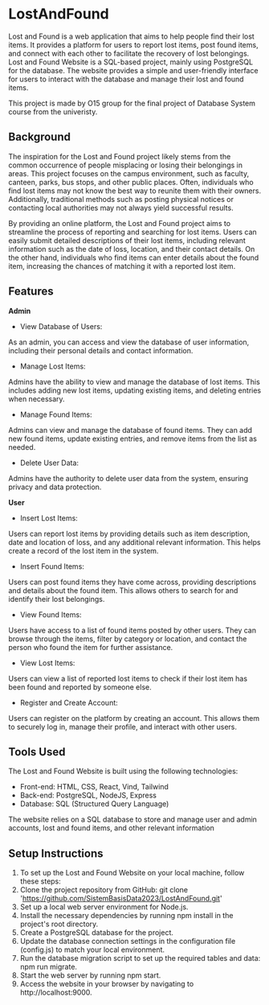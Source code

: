 # LostAndFound
Lost and Found is a web application that aims to help people find their lost items. It provides a platform for users to report lost items, post found items, and connect with each other to facilitate the recovery of lost belongings. Lost and Found Website is a SQL-based project, mainly using PostgreSQL for the database. The website provides a simple and user-friendly interface for users to interact with the database and manage their lost and found items.

This project is made by O15 group for the final project of Database System course from the univeristy. 

## Background 
The inspiration for the Lost and Found project likely stems from the common occurrence of people misplacing or losing their belongings in areas. This project focuses on the campus environment, such as faculty, canteen, parks, bus stops, and other public places. Often, individuals who find lost items may not know the best way to reunite them with their owners. Additionally, traditional methods such as posting physical notices or contacting local authorities may not always yield successful results.

By providing an online platform, the Lost and Found project aims to streamline the process of reporting and searching for lost items. Users can easily submit detailed descriptions of their lost items, including relevant information such as the date of loss, location, and their contact details. On the other hand, individuals who find items can enter details about the found item, increasing the chances of matching it with a reported lost item.

## Features
__Admin__
+ View Database of Users:

As an admin, you can access and view the database of user information, including their personal details and contact information.

+ Manage Lost Items: 

Admins have the ability to view and manage the database of lost items. This includes adding new lost items, updating existing items, and deleting entries when necessary.

+ Manage Found Items: 

Admins can view and manage the database of found items. They can add new found items, update existing entries, and remove items from the list as needed.

+ Delete User Data: 

Admins have the authority to delete user data from the system, ensuring privacy and data protection.

__User__
+ Insert Lost Items: 

Users can report lost items by providing details such as item description, date and location of loss, and any additional relevant information. This helps create a record of the lost item in the system.

+ Insert Found Items: 

Users can post found items they have come across, providing descriptions and details about the found item. This allows others to search for and identify their lost belongings.

+ View Found Items: 

Users have access to a list of found items posted by other users. They can browse through the items, filter by category or location, and contact the person who found the item for further assistance.

+ View Lost Items: 

Users can view a list of reported lost items to check if their lost item has been found and reported by someone else.

+ Register and Create Account: 

Users can register on the platform by creating an account. This allows them to securely log in, manage their profile, and interact with other users.

## Tools Used
The Lost and Found Website is built using the following technologies:

+ Front-end: HTML, CSS, React, Vind, Tailwind
+ Back-end: PostgreSQL, NodeJS, Express
+ Database: SQL (Structured Query Language)

The website relies on a SQL database to store and manage user and admin accounts, lost and found items, and other relevant information

## Setup Instructions
1. To set up the Lost and Found Website on your local machine, follow these steps:
2. Clone the project repository from GitHub: git clone 'https://github.com/SistemBasisData2023/LostAndFound.git'
3. Set up a local web server environment for Node.js.
4. Install the necessary dependencies by running npm install in the project's root directory.
5. Create a PostgreSQL database for the project.
6. Update the database connection settings in the configuration file (config.js) to match your local environment.
7. Run the database migration script to set up the required tables and data: npm run migrate.
8. Start the web server by running npm start.
9. Access the website in your browser by navigating to http://localhost:9000.
